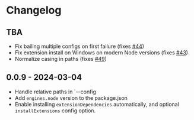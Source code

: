 # Changelog

## TBA

-   Fix bailing multiple configs on first failure (fixes
    [#44](https://github.com/microsoft/vscode-test-cli/issues/44))
-   Fix extension install on Windows on modern Node versions (fixes
    [#43](https://github.com/microsoft/vscode-test-cli/issues/43))
-   Normalize casing in paths (fixes
    [#49](https://github.com/microsoft/vscode-test-cli/issues/49))

## 0.0.9 - 2024-03-04

-   Handle relative paths in `--config
-   Add `engines.node` version to the package.json
-   Enable installing `extensionDependencies` automatically, and optional
    `installExtensions` config option.

